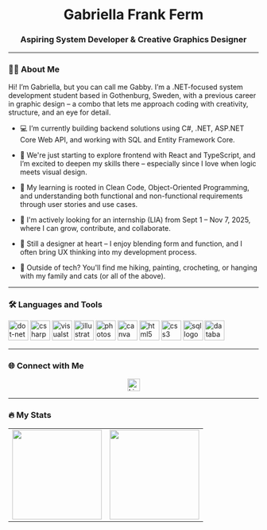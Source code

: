 <h1 align="center">Gabriella Frank Ferm</h1>
<h3 align="center">Aspiring System Developer & Creative Graphics Designer</h3>

---

### 👩‍💻 About Me
<p align="left">
Hi! I’m Gabriella, but you can call me Gabby. I’m a .NET-focused system development student based in Gothenburg, Sweden, with a previous career in graphic design – a combo that lets me approach coding with creativity, structure, and an eye for detail.

- 💻 I’m currently building backend solutions using C#, .NET, ASP.NET Core Web API, and working with SQL and Entity Framework Core.

- 🎯 We're just starting to explore frontend with React and TypeScript, and I’m excited to deepen my skills there – especially since I love when logic meets visual design.

- 🧠 My learning is rooted in Clean Code, Object-Oriented Programming, and understanding both functional and non-functional requirements through user stories and use cases.

- 🚀 I'm actively looking for an internship (LIA) from Sept 1 – Nov 7, 2025, where I can grow, contribute, and collaborate.

-  🎨 Still a designer at heart – I enjoy blending form and function, and I often bring UX thinking into my development process.

- 🌿 Outside of tech? You'll find me hiking, painting, crocheting, or hanging with my family and cats (or all of the above).

</p>

---

### 🛠 Languages and Tools
<div align="left"> 
<img src="https://cdn.jsdelivr.net/gh/devicons/devicon/icons/dot-net/dot-net-plain-wordmark.svg" height="40" alt="dot-net logo" /> 
<img src="https://cdn.jsdelivr.net/gh/devicons/devicon/icons/csharp/csharp-original.svg" height="40" alt="csharp logo" /> 
<img src="https://cdn.jsdelivr.net/gh/devicons/devicon/icons/visualstudio/visualstudio-plain.svg" height="40" alt="visualstudio logo" /> 
<img src="https://cdn.jsdelivr.net/gh/devicons/devicon/icons/illustrator/illustrator-plain.svg" height="40" alt="illustrator logo" /> 
<img src="https://cdn.jsdelivr.net/gh/devicons/devicon/icons/photoshop/photoshop-plain.svg" height="40" alt="photoshop logo" /> 
<img src="https://cdn.jsdelivr.net/gh/devicons/devicon/icons/canva/canva-original.svg" height="40" alt="canva logo" /> 
<img src="https://cdn.jsdelivr.net/gh/devicons/devicon/icons/html5/html5-original.svg" height="40" alt="html5 logo" /> 
<img src="https://cdn.jsdelivr.net/gh/devicons/devicon/icons/css3/css3-original.svg" height="40" alt="css3 logo" /> 
<img src="https://cdn.jsdelivr.net/gh/devicons/devicon/icons/mysql/mysql-original-wordmark.svg" height="40" alt="sql logo" /> 
<img src="https://cdn.jsdelivr.net/gh/devicons/devicon/icons/postgresql/postgresql-original.svg" height="40" alt="database logo" />

---

### 🌐 Connect with Me
<div align="center">
  <a href="https://www.linkedin.com/in/gabriella-frank-ferm-75aa10291/" target="_blank">
    <img src="https://img.shields.io/static/v1?message=LinkedIn&logo=linkedin&label=&color=0077B5&logoColor=white&labelColor=&style=for-the-badge" height="25" alt="LinkedIn" />
  </a>
</div>

---

### 🔥 My Stats  

<div align="center">
  <table>
    <tr>
      <td>
        <img src="https://github-readme-stats.vercel.app/api?username=GabbyFerm&show_icons=true&theme=dark" height="180px"/>
      </td>
      <td>
        <img src="https://github-readme-stats.vercel.app/api/top-langs/?username=GabbyFerm&layout=compact&theme=dark" height="180px"/>
      </td>
    </tr>
  </table>
</div>


